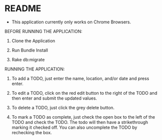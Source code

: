# README

* This application currently only works on Chrome Browsers. 

BEFORE RUNNING THE APPLICATION: 

1. Clone the Application

2. Run Bundle Install

3. Rake db:migrate 

RUNNING THE APPLICATION: 

1. To add a TODO, just enter the name, location, and/or date and press enter. 

2. To edit a TODO, click on the red edit button to the right of the TODO and then enter and submit the updated values. 

3. To delete a TODO, just click the grey delete button. 

4. To mark a TODO as complete, just check the open box to the left of the TODO and check the TODO. The todo will then have a strikethrough marking it checked off. You can also uncomplete the TODO by rechecking the box.   
